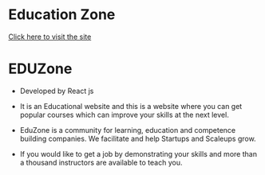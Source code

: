 # Education Zone

[Click here to visit the site](https://science-fiction-movies.netlify.app/)

# EDUZone
- Developed by React js

-  It is an Educational website and this is a website where you can get popular courses which can improve your skills at the next level.
- EduZone is a community for learning, education and competence building companies. We facilitate and help Startups and Scaleups grow.
- If you would like to get a job by demonstrating your skills and more than a thousand instructors are available to teach you.
